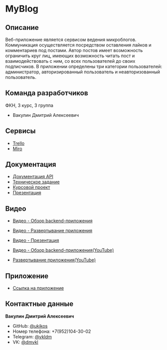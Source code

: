 # MyBlog

## Описание
Веб-приложение является сервисом ведения микроблогов. Коммуникация осуществляется посредством оставления лайков и комментариев под постами. Автор постов имеет возможность ограничить круг лиц, имеющих возможность читать пост и взаимодействовать с ним, со всех пользователей до своих подписчиков.
В приложении определены три категории пользователей: администратор, авторизированный пользователь и неавторизованный пользователь.

## Команда разработчиков

ФКН, 3 курс, 3 группа

* Вакулин Дмитрий Алексеевич

## Сервисы

* [Trello](https://trello.com/b/srVgLFIY)
* [Miro](https://miro.com/app/board/uXjVPYaJRdk=/?share_link_id=323931034786)

## Документация
* [Документация API](https://myblogtp.herokuapp.com/swagger-ui/index.html)
* [Техническое задание](https://github.com/ukikos/MyBlog/blob/bdf520c5dc54a640a40f97f22a229f07942565c8/docs/%D0%A2%D0%B5%D1%85%D0%BD%D0%B8%D1%87%D0%B5%D1%81%D0%BA%D0%BE%D0%B5%20%D0%B7%D0%B0%D0%B4%D0%B0%D0%BD%D0%B8%D0%B5.pdf)
* [Курсовой проект](https://github.com/ukikos/MyBlog/blob/f06a2540bd9e66e5c2e0d024ae2f84cdb273635a/docs/%D0%9A%D1%83%D1%80%D1%81%D0%BE%D0%B2%D0%BE%D0%B9%20%D0%BF%D1%80%D0%BE%D0%B5%D0%BA%D1%82.pdf)
* [Презентация](https://github.com/ukikos/MyBlog/blob/f06a2540bd9e66e5c2e0d024ae2f84cdb273635a/docs/%D0%9F%D1%80%D0%B5%D0%B7%D0%B5%D0%BD%D1%82%D0%B0%D1%86%D0%B8%D1%8F.pdf)

## Видео

* [Видео - Обзор backend-приложения](https://drive.google.com/drive/folders/1CISUtekhrT9oNsuTqqedV6Ejneeyzs7k?usp=sharing)
* [Видео - Развертывание приложения](https://drive.google.com/drive/folders/1CISUtekhrT9oNsuTqqedV6Ejneeyzs7k?usp=sharing)
* [Видео - Презентация](https://drive.google.com/drive/folders/1CISUtekhrT9oNsuTqqedV6Ejneeyzs7k?usp=sharing)

* [Видео - Обзор backend-приложения(YouTube)](https://youtu.be/QFCQZ3sTy9U)
* [Развертывание приложения(YouTube)](https://youtu.be/q-Ed9B-fKYo)

## Приложение

* [Ссылка на приложение](https://myblogtp.herokuapp.com/swagger-ui/index.html)

## Контактные данные

**Вакулин Дмитрий Алексеевич**
* GitHub: [@ukikos](https://github.com/ukikos)
* Номер телефона: +7(952)104-30-02
* Telegram: [@vkldm](https://t.me/vkldm)
* VK: [@dmvkl](https://vk.com/dmvkl)
